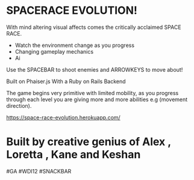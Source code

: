 # SPACERACE EVOLUTION!

With mind altering visual affects comes the critically acclaimed SPACE RACE.  

  - Watch the environment change as you progress
  - Changing gameplay mechanics
  - Ai

Use the SPACEBAR to shoot enemies and ARROWKEYS to move about!

Built on Phaiser.js 
With a Ruby on Rails Backend

The game begins very primitive with limited mobility, as you progress through each level you are giving more and more abilities e.g (movement direction). 

https://space-race-evolution.herokuapp.com/

# Built by creative genius of Alex , Loretta , Kane and Keshan

 #GA #WDI12 #SNACKBAR